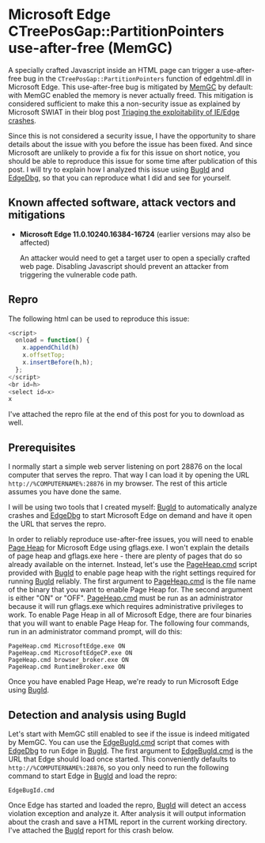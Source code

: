 Microsoft Edge CTreePosGap::PartitionPointers use-after-free (MemGC)
====================================================================

A specially crafted Javascript inside an HTML page can trigger a use-after-free
bug in the `CTreePosGap::PartitionPointers` function of edgehtml.dll in
Microsoft Edge. This use-after-free bug is mitigated by [MemGC][] by default:
with MemGC enabled the memory is never actually freed. This mitigation is
considered sufficient to make this a non-security issue as explained by
Microsoft SWIAT in their blog post [Triaging the exploitability of IE/Edge
crashes][].

Since this is not considered a security issue, I have the opportunity to share
details about the issue with you before the issue has been fixed. And since
Microsoft are unlikely to provide a fix for this issue on short notice, you
should be able to reproduce this issue for some time after publication of this
post. I will try to explain how I analyzed this issue using [BugId][] and
[EdgeDbg][], so that you can reproduce what I did and see for yourself.

Known affected software, attack vectors and mitigations
-------------------------------------------------------
+ **Microsoft Edge 11.0.10240.16384-16724** (earlier versions may also be
  affected)

  An attacker would need to get a target user to open a specially crafted
  web page. Disabling Javascript should prevent an attacker from triggering the
  vulnerable code path.

Repro
-----
The following html can be used to reproduce this issue:
```Javascript
<script>
  onload = function() {
    x.appendChild(h)
    x.offsetTop;
    x.insertBefore(h,h);
  };
</script>
<br id=h>
<select id=x>
x
```
I've attached the repro file at the end of this post for you to download as
well.

Prerequisites
-------------
I normally start a simple web server listening on port 28876 on the local
computer that serves the repro. That way I can load it by opening the URL
`http://%COMPUTERNAME%:28876` in my browser. The rest of this article assumes
you have done the same.

I will be using two tools that I created myself: [BugId][] to automatically
analyze crashes and [EdgeDbg][] to start Microsoft Edge on demand and have it
open the URL that serves the repro.

In order to reliably reproduce use-after-free issues, you will need to enable
[Page Heap][] for Microsoft Edge using gflags.exe. I won't explain the
details of page heap and gflags.exe here - there are plenty of pages that do
so already available on the internet. Instead, let's use the [PageHeap.cmd][]
script provided with [BugId][] to enable page heap with the right settings
required for running [BugId][] reliably. The first argument to [PageHeap.cmd][]
is the file name of the binary that you want to enable Page Heap for. The
second argument is either "ON" or "OFF". [PageHeap.cmd][] must be run as an
administrator because it will run gflags.exe which requires administrative
privileges to work. To enable Page Heap in all of Microsoft Edge, there are
four binaries that you will want to enable Page Heap for. The following four
commands, run in an administrator command prompt, will do this:
```
PageHeap.cmd MicrosoftEdge.exe ON
PageHeap.cmd MicrosoftEdgeCP.exe ON
PageHeap.cmd browser_broker.exe ON
PageHeap.cmd RuntimeBroker.exe ON
```
Once you have enabled Page Heap, we're ready to run Microsoft Edge using
[BugId][].

Detection and analysis using BugId
----------------------------------
Let's start with MemGC still enabled to see if the issue is indeed mitigated by
MemGC. You can use the [EdgeBugId.cmd][] script that comes with [EdgeDbg][] to
run Edge in [BugId][]. The first argument to [EdgeBugId.cmd][] is the URL that
Edge should load once started. This conveniently defaults to
`http://%COMPUTERNAME%:28876`, so you only need to run the following command to
start Edge in [BugId][] and load the repro:
```
EdgeBugId.cmd
```
Once Edge has started and loaded the repro, [BugId][] will detect an access
violation exception and analyze it. After analysis it will output information
about the crash and save a HTML report in the current working directory. I've
attached the [BugId][] report for this crash below.

[MemGC]: https://securityintelligence.com/memgc-use-after-free-exploit-mitigation-in-edge-and-ie-on-windows-10/
[Triaging the exploitability of IE/Edge crashes]: https://blogs.technet.microsoft.com/srd/2016/01/12/triaging-the-exploitability-of-ieedge-crashes/
[BugId]: https://github.com/SkyLined/BugId
[EdgeDbg]: https://github.com/SkyLined/EdgeDbg
[Page Heap]: https://blogs.msdn.microsoft.com/webdav_101/2010/06/22/detecting-heap-corruption-using-gflags-and-dumps/
[PageHeap.cmd]: https://github.com/SkyLined/BugId/blob/master/PageHeap.cmd
[EdgeBugId.cmd]: https://github.com/SkyLined/EdgeDbg/blob/master/EdgeBugId.cmd
